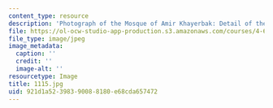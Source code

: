 ```yaml
---
content_type: resource
description: 'Photograph of the Mosque of Amir Khayerbak: Detail of the carved stonedome.'
file: https://ol-ocw-studio-app-production.s3.amazonaws.com/courses/4-615-the-architecture-of-cairo-spring-2002/921d1a52398390088180e68cda657472_1115.jpg
file_type: image/jpeg
image_metadata:
  caption: ''
  credit: ''
  image-alt: ''
resourcetype: Image
title: 1115.jpg
uid: 921d1a52-3983-9008-8180-e68cda657472
---
```

